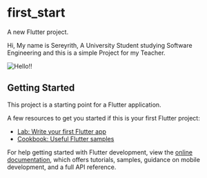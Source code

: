 # first_start

A new Flutter project.

Hi, My name is Sereyrith, A University Student studying Software Engineering and this is a simple Project for my Teacher.

![Hello!!](https://w.wallhaven.cc/full/1p/wallhaven-1p6d79.jpg)

## Getting Started

This project is a starting point for a Flutter application.

A few resources to get you started if this is your first Flutter project:

- [Lab: Write your first Flutter app](https://docs.flutter.dev/get-started/codelab)
- [Cookbook: Useful Flutter samples](https://docs.flutter.dev/cookbook)

For help getting started with Flutter development, view the
[online documentation](https://docs.flutter.dev/), which offers tutorials,
samples, guidance on mobile development, and a full API reference.
